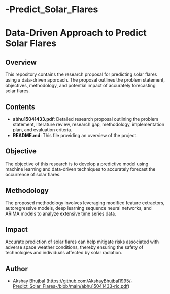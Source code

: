 # -Predict_Solar_Flares
# Data-Driven Approach to Predict Solar Flares

## Overview
This repository contains the research proposal for predicting solar flares using a data-driven approach. The proposal outlines the problem statement, objectives, methodology, and potential impact of accurately forecasting solar flares.

## Contents
- **abhu15041433.pdf**: Detailed research proposal outlining the problem statement, literature review, research gap, methodology, implementation plan, and evaluation criteria.
- **README.md**: This file providing an overview of the project.

## Objective
The objective of this research is to develop a predictive model using machine learning and data-driven techniques to accurately forecast the occurrence of solar flares.

## Methodology
The proposed methodology involves leveraging modified feature extractors, autoregressive models, deep learning sequence neural networks, and ARIMA models to analyze extensive time series data.

## Impact
Accurate prediction of solar flares can help mitigate risks associated with adverse space weather conditions, thereby ensuring the safety of technologies and individuals affected by solar radiation.

## Author
- Akshay Bhujbal (https://github.com/AkshayBhujbal1995/-Predict_Solar_Flares-/blob/main/abhu15041433-ric.pdf)



